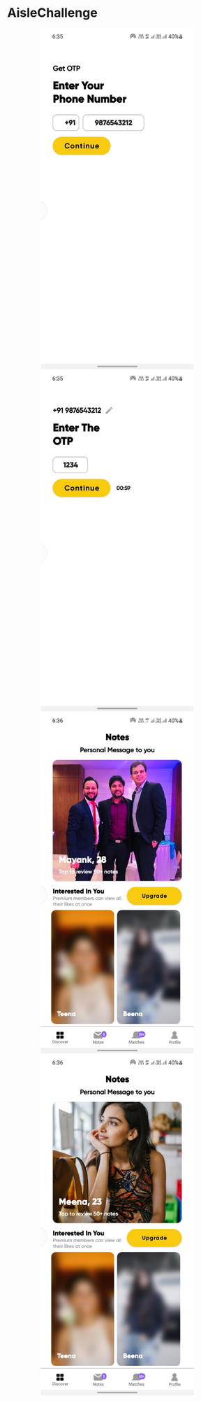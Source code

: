 # AisleChallenge

<p align="center">
  <img src="screenshot/screen_1.jpeg" width="350" title="screen 1">
    <img src="screenshot/screen_2.jpeg" width="350" title="screen 2">
      <img src="screenshot/screen_3.jpeg" width="350" title="screen 2">
        <img src="screenshot/screen_4.jpeg" width="350" title="screen 2">
</p>

